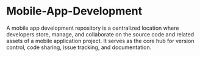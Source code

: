 # Mobile-App-Development
A mobile app development repository is a centralized location where developers store, manage, and collaborate on the source code and related assets of a mobile application project. It serves as the core hub for version control, code sharing, issue tracking, and documentation. 
